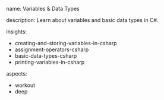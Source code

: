 name: Variables & Data Types

description: Learn about variables and basic data types in C#.

insights:
  - creating-and-storing-variables-in-csharp
  - assignment-operators-csharp
  - basic-data-types-csharp
  - printing-variables-in-csharp

aspects:
  - workout
  - deep